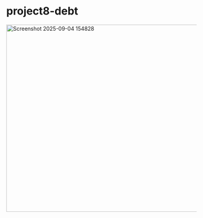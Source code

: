 # project8-debt
<img width="1126" height="496" alt="Screenshot 2025-09-04 154828" src="https://github.com/user-attachments/assets/fe822241-1acc-4445-b197-e4b201338e9d" />
